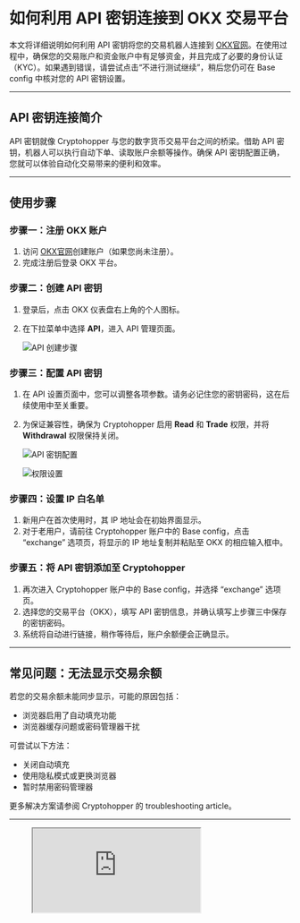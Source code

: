 # 如何利用 API 密钥连接到 OKX 交易平台

本文将详细说明如何利用 API 密钥将您的交易机器人连接到 [OKX官网](https://bit.ly/OKXe)。在使用过程中，确保您的交易账户和资金账户中有足够资金，并且完成了必要的身份认证（KYC）。如果遇到错误，请尝试点击“不进行测试继续”，稍后您仍可在 Base config 中核对您的 API 密钥设置。

---

## API 密钥连接简介

API 密钥就像 Cryptohopper 与您的数字货币交易平台之间的桥梁。借助 API 密钥，机器人可以执行自动下单、读取账户余额等操作。确保 API 密钥配置正确，您就可以体验自动化交易带来的便利和效率。

---

## 使用步骤

### 步骤一：注册 OKX 账户
1. 访问 [OKX官网](https://bit.ly/OKXe)创建账户（如果您尚未注册）。
2. 完成注册后登录 OKX 平台。

### 步骤二：创建 API 密钥
1. 登录后，点击 OKX 仪表盘右上角的个人图标。
2. 在下拉菜单中选择 **API**，进入 API 管理页面。
   
   ![API 创建步骤](https://www.jmhbdh.com/wp-content/img/8429345167.webp)

### 步骤三：配置 API 密钥
1. 在 API 设置页面中，您可以调整各项参数。请务必记住您的密钥密码，这在后续使用中至关重要。
2. 为保证兼容性，确保为 Cryptohopper 启用 **Read** 和 **Trade** 权限，并将 **Withdrawal** 权限保持关闭。
   
   ![API 密钥配置](https://cdn.cryptohopper.com/documentation/OKX2.PNG)
   
   ![权限设置](https://cdn.cryptohopper.com/documentation/OKX3.PNG)

### 步骤四：设置 IP 白名单
1. 新用户在首次使用时，其 IP 地址会在初始界面显示。
2. 对于老用户，请前往 Cryptohopper 账户中的 Base config，点击 “exchange” 选项页，将显示的 IP 地址复制并粘贴至 OKX 的相应输入框中。

### 步骤五：将 API 密钥添加至 Cryptohopper
1. 再次进入 Cryptohopper 账户中的 Base config，并选择 “exchange” 选项页。
2. 选择您的交易平台（OKX），填写 API 密钥信息，并确认填写上步骤三中保存的密钥密码。
3. 系统将自动进行链接，稍作等待后，账户余额便会正确显示。

---

## 常见问题：无法显示交易余额

若您的交易余额未能同步显示，可能的原因包括：
- 浏览器启用了自动填充功能
- 浏览器缓存问题或密码管理器干扰

可尝试以下方法：
- 关闭自动填充
- 使用隐私模式或更换浏览器
- 暂时禁用密码管理器

更多解决方案请参阅 Cryptohopper 的 troubleshooting article。

---

<figure>
  <iframe src="https://www.youtube.com/embed/Noe7V68X3j4" data-aspect-ratio="0.5625"></iframe>
</figure>